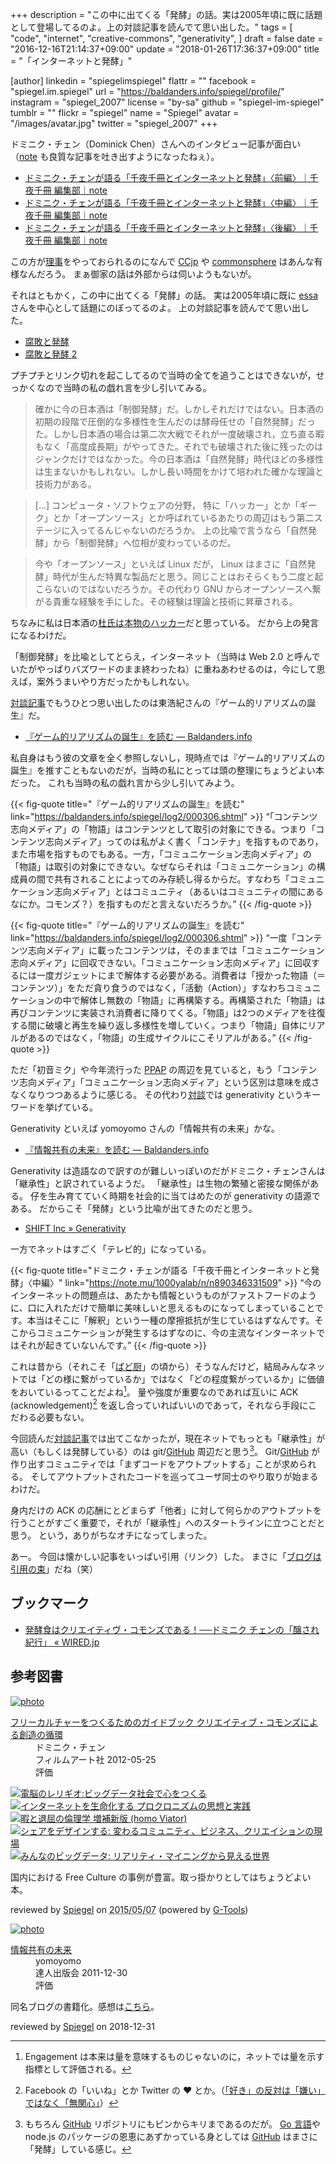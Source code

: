 +++
description = "この中に出てくる「発酵」の話。実は2005年頃に既に話題として登場してるのよ。上の対談記事を読んでて思い出した。"
tags = [
  "code",
  "internet",
  "creative-commons",
  "generativity",
]
draft = false
date = "2016-12-16T21:14:37+09:00"
update = "2018-01-26T17:36:37+09:00"
title = "「インターネットと発酵」"

[author]
  linkedin = "spiegelimspiegel"
  flattr = ""
  facebook = "spiegel.im.spiegel"
  url = "https://baldanders.info/spiegel/profile/"
  instagram = "spiegel_2007"
  license = "by-sa"
  github = "spiegel-im-spiegel"
  tumblr = ""
  flickr = "spiegel"
  name = "Spiegel"
  avatar = "/images/avatar.jpg"
  twitter = "spiegel_2007"
+++

ドミニク・チェン（Dominick Chen）さんへのインタビュー記事が面白い（[note](https://note.mu/ "note ――つくる、つながる、とどける。") も良質な記事を吐き出すようになったねぇ）。

- [ドミニク・チェンが語る「千夜千冊とインターネットと発酵」〈前編〉｜千夜千冊 編集部｜note](https://note.mu/1000yalab/n/n1f63c339aeb8)
- [ドミニク・チェンが語る「千夜千冊とインターネットと発酵」〈中編〉｜千夜千冊 編集部｜note](https://note.mu/1000yalab/n/n890346331509)
- [ドミニク・チェンが語る「千夜千冊とインターネットと発酵」〈後編〉｜千夜千冊 編集部｜note](https://note.mu/1000yalab/n/n94fd66460d3c)

この方が[理事](https://creativecommons.jp/about/people/)をやっておられるのになんで [CCjp](https://creativecommons.jp/ "クリエイティブ・コモンズ・ジャパン") や [commonsphere](https://commonsphere.jp/) はあんな有様なんだろう。
まぁ御家の話は外部からは伺いようもないが。

それはともかく，この中に出てくる「発酵」の話。
実は2005年頃に既に [essa](http://d.hatena.ne.jp/essa/ "アンカテ") さんを中心として話題にのぼってるのよ。
上の対談記事を読んでて思い出した。

- [腐敗と発酵](https://baldanders.info/spiegel/log/200511.html#d26_t1 "[鏡] しっぽのさきっちょ 2005年11月 -- Spiegel's Trunk")
- [腐敗と発酵 2](https://baldanders.info/spiegel/log/200512.html#d01_t2 "[鏡] しっぽのさきっちょ 2005年12月 -- Spiegel's Trunk")

プチプチとリンク切れを起こしてるので当時の全てを追うことはできないが，せっかくなので当時の私の戯れ言を少し引いてみる。

> 確かに今の日本酒は「制御発酵」だ。しかしそれだけではない。日本酒の初期の段階で圧倒的な多様性を生んだのは酵母任せの「自然発酵」だった。しかし日本酒の場合は第二次大戦でそれが一度破壊され，立ち直る暇もなく「高度成長期」がやってきた。それでも破壊された後に残ったのはジャンクだけではなかった。今の日本酒は「自然発酵」時代ほどの多様性は生まないかもしれない。しかし長い時間をかけて培われた確かな理論と技術力がある。

> [...] コンピュータ・ソフトウェアの分野， 特に「ハッカー」とか「ギーク」とか「オープンソース」とか呼ばれているあたりの周辺はもう第二ステージに入ってるんじゃないのだろうか。 上の比喩で言うなら「自然発酵」から「制御発酵」へ位相が変わっているのだ。

> 今や「オープンソース」といえば Linux だが， Linux はまさに「自然発酵」時代が生んだ特異な製品だと思う。同じことはおそらくもう二度と起こらないのではないだろうか。その代わり GNU からオープンソースへ繋がる貴重な経験を手にした。その経験は理論と技術に昇華される。

ちなみに私は日本酒の[杜氏は本物のハッカー](https://baldanders.info/spiegel/log/200508.html#d21_t1 "[鏡] しっぽのさきっちょ 2005年08月 -- Spiegel's Trunk")だと思っている。
だから上の発言になるわけだ。

「制御発酵」を比喩としてとらえ，インターネット（当時は Web 2.0 と呼んでいたがやっぱりバズワードのまま終わったね）に重ねあわせるのは，今にして思えば，案外うまいやり方だったかもしれない。

[対談記事](https://note.mu/1000yalab/n/n1f63c339aeb8)でもうひとつ思い出したのは東浩紀さんの『ゲーム的リアリズムの誕生』だ。

- [『ゲーム的リアリズムの誕生』を読む — Baldanders.info](https://baldanders.info/spiegel/log2/000306.shtml)

私自身はもう彼の文章を全く参照しないし，現時点では『ゲーム的リアリズムの誕生』を推すこともないのだが，当時の私にとっては頭の整理にちょうどよい本だった。
これも当時の私の戯れ言から少し引いてみよう。

{{< fig-quote title="『ゲーム的リアリズムの誕生』を読む" link="https://baldanders.info/spiegel/log2/000306.shtml" >}}
<q>「コンテンツ志向メディア」の「物語」はコンテンツとして取引の対象にできる。つまり「コンテンツ志向メディア」ってのは私がよく書く「コンテナ」を指すものであり，また市場を指すものでもある。一方，「コミュニケーション志向メディア」の「物語」は取引の対象にできない。なぜならそれは「コミュニケーション」の構成員の間で共有されることによってのみ存続し得るからだ。すなわち「コミュニケーション志向メディア」とはコミュニティ（あるいはコミュニティの間にあるなにか。コモンズ？）を指すものだと言えないだろうか。</q>
{{< /fig-quote >}}

{{< fig-quote title="『ゲーム的リアリズムの誕生』を読む" link="https://baldanders.info/spiegel/log2/000306.shtml" >}}
<q>一度「コンテンツ志向メディア」に載ったコンテンツは，そのままでは「コミュニケーション志向メディア」に回収できない。「コミュニケーション志向メディア」に回収するには一度ガジェットにまで解体する必要がある。消費者は「授かった物語（＝コンテンツ）」をただ貪り食うのではなく，「活動（Action）」すなわちコミュニケーションの中で解体し無数の「物語」に再構築する。再構築された「物語」は再びコンテンツに実装され消費者に降りてくる。「物語」は2つのメディアを往復する間に破壊と再生を繰り返し多様性を増していく。つまり「物語」自体にリアルがあるのではなく，「物語」の生成サイクルにこそリアルがある。</q>
{{< /fig-quote >}}

ただ「初音ミク」や今年流行った [PPAP](https://www.youtube.com/watch?v=HFlgNoUsr4k) の周辺を見ていると，もう「コンテンツ志向メディア」「コミュニケーション志向メディア」という区別は意味を成さなくなりつつあるように感じる。
その代わり[対談](https://note.mu/1000yalab/n/n94fd66460d3c)では generativity というキーワードを挙げている。

Generativity といえば yomoyomo さんの「情報共有の未来」かな。

- [『情報共有の未来』を読む — Baldanders.info](https://baldanders.info/spiegel/log2/000611.shtml)

Generativity は造語なので訳すのが難しいっぽいのだがドミニク・チェンさんは「継承性」と訳されているようだ。
「継承性」は生物の繁殖と密接な関係がある。
仔を生み育てていく時期を社会的に当てはめたのが generativity の語源である。
だからこそ「発酵」という比喩が出てきたのだと思う。

- [SHIFT Inc » Generativity](http://shift-inc.co.jp/gtl/generativity/)

一方でネットはすごく「テレビ的」になっている。

{{< fig-quote title="ドミニク・チェンが語る「千夜千冊とインターネットと発酵」〈中編〉" link="https://note.mu/1000yalab/n/n890346331509" >}}
<q>今のインターネットの問題点は、あたかも情報というものがファストフードのように、口に入れただけで簡単に美味しいと思えるものになってしまっていることです。本当はそこに「解釈」という一種の摩擦抵抗が生じているはずなんです。そこからコミュニケーションが発生するはずなのに、今の主流なインターネットではそれが起きていないんです。</q>
{{< /fig-quote >}}

これは昔から（それこそ「[ぱど厨](http://psychodoc.eek.jp/abare/200406b.html#14_t1 "ぱど厨になってみる 読冊日記 2004年 6月中旬")」の頃から）そうなんだけど，結局みんなネットでは「どの様に繋がっているか」ではなく「どの程度繋がっているか」に価値をおいているってことだよね[^e]。
量や強度が重要なのであれば互いに ACK (acknowledgement)[^l] を返し合っていればいいのであって，それなら手段にこだわる必要もない。

[^e]: Engagement は本来は量を意味するものじゃないのに，ネットでは量を示す指標として評価される。
[^l]: Facebook の「いいね」とか Twitter の ♥ とか。（[「好き」の反対は「嫌い」ではなく「無関心」](https://baldanders.info/spiegel/log2/000511.shtml)）

今回読んだ[対談記事](https://note.mu/1000yalab/n/n1f63c339aeb8)では出てこなかったが，現在ネットでもっとも「継承性」が高い（もしくは発酵している）のは git/[GitHub](https://github.com/) 周辺だと思う[^q]。
Git/[GitHub](https://github.com/) が作り出すコミュニティでは「まずコードをアウトプットする」ことが求められる。
そしてアウトプットされたコードを巡ってユーザ同士のやり取りが始まるわけだ。

[^q]: もちろん [GitHub](https://github.com/) リポジトリにもピンからキリまであるのだが。 [Go 言語]や node.js のパッケージの恩恵にあずかっている身としては [GitHub](https://github.com/) はまさに「発酵」している感じ。

身内だけの ACK の応酬にとどまらず「他者」に対して何らかのアウトプットを行うことがすごく重要で，それが「継承性」へのスタートラインに立つことだと思う。
という，ありがちなオチになってしまった。

あー。
今回は懐かしい記事をいっぱい引用（リンク）した。
まさに「[ブログは引用の束](http://inf.ifdef.jp/interview-na-10.html "")」だね（笑）

## ブックマーク

- [発酵食はクリエイティヴ・コモンズである！──ドミニク チェンの「醸され紀行」 « WIRED.jp](http://wired.jp/special/2016/fermented-food)

[Go 言語]: https://golang.org/ "The Go Programming Language"

## 参考図書

<div class="hreview" ><a class="item url" href="https://www.amazon.co.jp/exec/obidos/ASIN/4845911744/baldandersinf-22/"><img src="https://images-fe.ssl-images-amazon.com/images/I/51pDWTdSdlL._SL160_.jpg" alt="photo" class="photo"  /></a><dl ><dt class="fn"><a class="item url" href="https://www.amazon.co.jp/exec/obidos/ASIN/4845911744/baldandersinf-22/">フリーカルチャーをつくるためのガイドブック  クリエイティブ・コモンズによる創造の循環</a></dt><dd>ドミニク・チェン </dd><dd>フィルムアート社 2012-05-25</dd><dd>評価<abbr class="rating" title="4"><img src="https://images-fe.ssl-images-amazon.com/images/G/01/detail/stars-4-0.gif" alt="" /></abbr> </dd></dl><p class="similar"><a href="https://www.amazon.co.jp/exec/obidos/ASIN/4757103581/baldandersinf-22/" target="_top"><img src="https://images-fe.ssl-images-amazon.com/images/P/4757103581.09._SCTHUMBZZZ_.jpg"  alt="電脳のレリギオ:ビッグデータ社会で心をつくる"  /></a> <a href="https://www.amazon.co.jp/exec/obidos/ASIN/4791767160/baldandersinf-22/" target="_top"><img src="https://images-fe.ssl-images-amazon.com/images/P/4791767160.09._SCTHUMBZZZ_.jpg"  alt="インターネットを生命化する プロクロニズムの思想と実践"  /></a> <a href="https://www.amazon.co.jp/exec/obidos/ASIN/4778314379/baldandersinf-22/" target="_top"><img src="https://images-fe.ssl-images-amazon.com/images/P/4778314379.09._SCTHUMBZZZ_.jpg"  alt="暇と退屈の倫理学 増補新版 (homo Viator)"  /></a> <a href="https://www.amazon.co.jp/exec/obidos/ASIN/4761525649/baldandersinf-22/" target="_top"><img src="https://images-fe.ssl-images-amazon.com/images/P/4761525649.09._SCTHUMBZZZ_.jpg"  alt="シェアをデザインする: 変わるコミュニティ、ビジネス、クリエイションの現場"  /></a> <a href="https://www.amazon.co.jp/exec/obidos/ASIN/4757103506/baldandersinf-22/" target="_top"><img src="https://images-fe.ssl-images-amazon.com/images/P/4757103506.09._SCTHUMBZZZ_.jpg"  alt="みんなのビッグデータ: リアリティ・マイニングから見える世界"  /></a> </p>
<p class="description">国内における Free Culture の事例が豊富。取っ掛かりとしてはちょうどよい本。</p>
<p class="gtools" >reviewed by <a href='#maker' class='reviewer'>Spiegel</a> on <abbr class="dtreviewed" title="2015-05-07">2015/05/07</abbr> (powered by <a href="http://www.goodpic.com/mt/aws/index.html" >G-Tools</a>)</p>
</div>

<div class="hreview" >
	<div class="photo"><a class="item url" href="https://tatsu-zine.com/books/infoshare"><img src="https://tatsu-zine.com/images/books/15/cover_s.jpg" alt="photo"></a></div>
    <dl class="fn">
      <dt><a href="https://tatsu-zine.com/books/infoshare">情報共有の未来</a></dt>
      <dd>yomoyomo</dd>
      <dd>達人出版会 2011-12-30</dd>
      <dd>評価&nbsp;<abbr class="rating fa-sm" title="4">
        <i class="fas fa-star"></i>
        <i class="fas fa-star"></i>
        <i class="fas fa-star"></i>
        <i class="fas fa-star"></i>
        <i class="far fa-star"></i>
      </abbr></dd>
    </dl>
    <p class="description">同名ブログの書籍化。感想は<a href="https://baldanders.info/spiegel/log2/000611.shtml">こちら</a>。</p>
    <p class="powered-by" >reviewed by <a href='#maker' class='reviewer'>Spiegel</a> on <abbr class="dtreviewed">2018-12-31</abbr></p>
</div>
